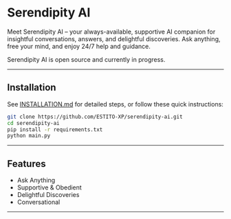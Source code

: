 # Serendipity AI

Meet Serendipity AI – your always-available, supportive AI companion for insightful conversations, answers, and delightful discoveries. Ask anything, free your mind, and enjoy 24/7 help and guidance.

Serendipity AI is open source and currently in progress.

---

## Installation

See [INSTALLATION.md](INSTALLATION.md) for detailed steps, or follow these quick instructions:

```bash
git clone https://github.com/ESTITO-XP/serendipity-ai.git
cd serendipity-ai
pip install -r requirements.txt
python main.py
```

---

## Features

- Ask Anything
- Supportive & Obedient
- Delightful Discoveries
- Conversational

---
